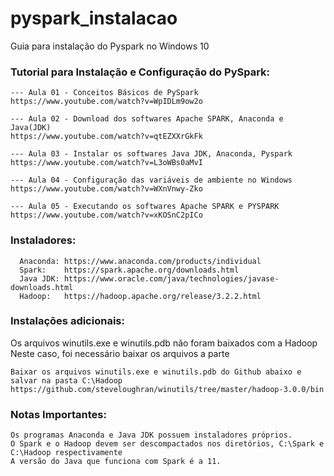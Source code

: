 # pyspark_instalacao
Guia para instalação do Pyspark no Windows 10

### Tutorial para Instalação e Configuração do PySpark:
```
--- Aula 01 - Conceitos Básicos de PySpark
https://www.youtube.com/watch?v=WpIDLm9ow2o    

--- Aula 02 - Download dos softwares Apache SPARK, Anaconda e Java(JDK)
https://www.youtube.com/watch?v=qtEZXXrGkFk    
  
--- Aula 03 - Instalar os softwares Java JDK, Anaconda, Pyspark
https://www.youtube.com/watch?v=L3oWBs0aMvI    

--- Aula 04 - Configuração das variáveis de ambiente no Windows 
https://www.youtube.com/watch?v=WXnVnwy-Zko    

--- Aula 05 - Executando os softwares Apache SPARK e PYSPARK
https://www.youtube.com/watch?v=xKOSnC2pICo    
```

### Instaladores:
```
  Anaconda: https://www.anaconda.com/products/individual
  Spark:    https://spark.apache.org/downloads.html
  Java JDK: https://www.oracle.com/java/technologies/javase-downloads.html   
  Hadoop:   https://hadoop.apache.org/release/3.2.2.html
```

### Instalações adicionais:
Os arquivos winutils.exe e winutils.pdb não foram baixados com a Hadoop<br>
Neste caso, foi necessário baixar os arquivos a parte

```
Baixar os arquivos winutils.exe e winutils.pdb do Github abaixo e salvar na pasta C:\Hadoop
https://github.com/steveloughran/winutils/tree/master/hadoop-3.0.0/bin  
```

### Notas Importantes:
```
Os programas Anaconda e Java JDK possuem instaladores próprios.
O Spark e o Hadoop devem ser descompactados nos diretórios, C:\Spark e C:\Hadoop respectivamente
A versão do Java que funciona com Spark é a 11.
```
